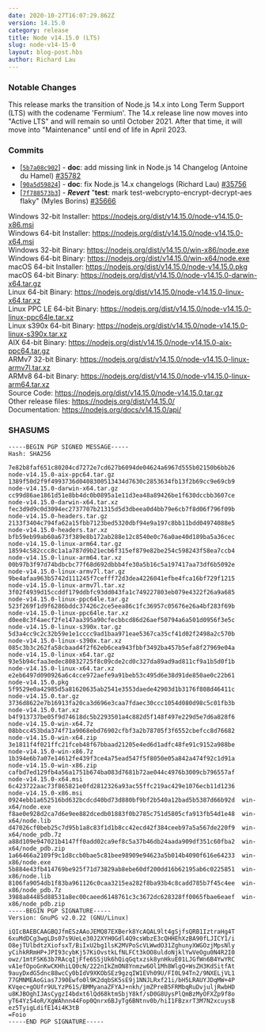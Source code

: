 ```yaml
---
date: 2020-10-27T16:07:29.862Z
version: 14.15.0
category: release
title: Node v14.15.0 (LTS)
slug: node-v14-15-0
layout: blog-post.hbs
author: Richard Lau
---
```


### Notable Changes

This release marks the transition of Node.js 14.x into Long Term Support (LTS)
with the codename 'Fermium'. The 14.x release line now moves into "Active LTS"
and will remain so until October 2021. After that time, it will move into
"Maintenance" until end of life in April 2023.

### Commits

* [[`5b7a08c902`](https://github.com/nodejs/node/commit/5b7a08c902)] - **doc**: add missing link in Node.js 14 Changelog (Antoine du Hamel) [#35782](https://github.com/nodejs/node/pull/35782)
* [[`90a5d59824`](https://github.com/nodejs/node/commit/90a5d59824)] - **doc**: fix Node.js 14.x changelogs (Richard Lau) [#35756](https://github.com/nodejs/node/pull/35756)
* [[`7f788573b3`](https://github.com/nodejs/node/commit/7f788573b3)] - ***Revert*** "**test**: mark test-webcrypto-encrypt-decrypt-aes flaky" (Myles Borins) [#35666](https://github.com/nodejs/node/pull/35666)

Windows 32-bit Installer: https://nodejs.org/dist/v14.15.0/node-v14.15.0-x86.msi \
Windows 64-bit Installer: https://nodejs.org/dist/v14.15.0/node-v14.15.0-x64.msi \
Windows 32-bit Binary: https://nodejs.org/dist/v14.15.0/win-x86/node.exe \
Windows 64-bit Binary: https://nodejs.org/dist/v14.15.0/win-x64/node.exe \
macOS 64-bit Installer: https://nodejs.org/dist/v14.15.0/node-v14.15.0.pkg \
macOS 64-bit Binary: https://nodejs.org/dist/v14.15.0/node-v14.15.0-darwin-x64.tar.gz \
Linux 64-bit Binary: https://nodejs.org/dist/v14.15.0/node-v14.15.0-linux-x64.tar.xz \
Linux PPC LE 64-bit Binary: https://nodejs.org/dist/v14.15.0/node-v14.15.0-linux-ppc64le.tar.xz \
Linux s390x 64-bit Binary: https://nodejs.org/dist/v14.15.0/node-v14.15.0-linux-s390x.tar.xz \
AIX 64-bit Binary: https://nodejs.org/dist/v14.15.0/node-v14.15.0-aix-ppc64.tar.gz \
ARMv7 32-bit Binary: https://nodejs.org/dist/v14.15.0/node-v14.15.0-linux-armv7l.tar.xz \
ARMv8 64-bit Binary: https://nodejs.org/dist/v14.15.0/node-v14.15.0-linux-arm64.tar.xz \
Source Code: https://nodejs.org/dist/v14.15.0/node-v14.15.0.tar.gz \
Other release files: https://nodejs.org/dist/v14.15.0/ \
Documentation: https://nodejs.org/docs/v14.15.0/api/

### SHASUMS

```
-----BEGIN PGP SIGNED MESSAGE-----
Hash: SHA256

7e82b8faf651c80204cd7272e7cd627b6094de04624a6967d555b02150b6bb26  node-v14.15.0-aix-ppc64.tar.gz
1389f50d2f9f4993736d0408300513434d7630c2853634fb13f2b69cc9e69cb9  node-v14.15.0-darwin-x64.tar.gz
cc99d86ae1861d51e8bb4dc0b0895a1e11d3ea48a89426be1f630dccbb3607ce  node-v14.15.0-darwin-x64.tar.xz
fec3d9d9c0d3094ec2737707b21315d5d3dbeea0d4bb79e6cb7f8d06f796f09b  node-v14.15.0-headers.tar.gz
2133f3404c794fa62a15fbb7123bed5320dbf94e9a197c8bb11bdd04974088e5  node-v14.15.0-headers.tar.xz
bfb59eb99ab60a673f389e8b172ab288e12c8540e0c76a0ae40d189ba5a36cec  node-v14.15.0-linux-arm64.tar.gz
18594c582ccc8c1a1a787d9b21ecb6f315ef879e82be254c598243f58ea7ccb4  node-v14.15.0-linux-arm64.tar.xz
00b97b3f97d74bdbcbc77f68d692dbbb4fe30a5b16c5a197417aa73df6b5092e  node-v14.15.0-linux-armv7l.tar.gz
9be4afaa963b5742d111245f7cefff72d3dea4226041efbe4fca16bf729f1215  node-v14.15.0-linux-armv7l.tar.xz
3f02f4939d15ccddf179ddbfc93dd043fa1c749227803eb079e4322f26a9a685  node-v14.15.0-linux-ppc64le.tar.gz
523f269f1d9f6286bddc37426c2ce5eea86c1fc36957c05676e26a4bf283f69b  node-v14.15.0-linux-ppc64le.tar.xz
d0ee8c3f4aecf2fe147aa395a90cfecbbcd86d26aef50794a6a501d0956f3e5c  node-v14.15.0-linux-s390x.tar.gz
5d3a4cc9c2c32b59e1e1cccc9ad1baa971eae5367ca35cf41d02f2498a2c570b  node-v14.15.0-linux-s390x.tar.xz
085c3b3c262fa58cbaad4f2f62eb6cea943fbbf3492ba457b5efa8f27969e04a  node-v14.15.0-linux-x64.tar.gz
93e5b94cfaa3edec80832725f8c09cde2cd0c327da89ad9ad811cf9a1b5d0f1b  node-v14.15.0-linux-x64.tar.xz
e2eb6497d090926a6c4cce972aefe9a91beb53c495d6e38d91de850ae0c22b61  node-v14.15.0.pkg
5f9529e0a42985d5a81620635ab2541e3553daede42903d1b3176f808d46411c  node-v14.15.0.tar.gz
3736d8622e7b16913fa20ca3d696e3caa7fdaec30ccc1054d080d98c5c01fb3b  node-v14.15.0.tar.xz
b4f913737be05f9d74618dc5b2293501a4c882d5f148f497e229d5e7d6a828f6  node-v14.15.0-win-x64.7z
08bbcc453bda374f71a9068ebd76902cfbf3a2b78705f3f6552cbefcc8d76682  node-v14.15.0-win-x64.zip
3e1811f4f021ffc21fceb48f67bbaad21205e4ed6d1adfc48fe91c9152a988be  node-v14.15.0-win-x86.7z
1b394e6b7a07e14612fe439f3ce4a75ead547f5f8050e05a842a474f92c1d91a  node-v14.15.0-win-x86.zip
cafbd7ed129fb4a56a1751b674ba083d7681b72ae044c4976b3009cb796557af  node-v14.15.0-x64.msi
6c423722aac73f865821e0fd2812326a93ac55ffc219ac429e1076ecb11d1236  node-v14.15.0-x86.msi
0924ebb1a652516bd632bcdcd40bd73d880bf9bf2b540a12bad5b5387d66b92d  win-x64/node.exe
f8ae0e928d2ca7d6e9ee882dcedb01883f0b2785c751d5805cfa913fb54d1e48  win-x64/node.lib
d47026cf0beb25c7d95b1a8c83f1d1b8cc42ecd42f384ceeb97a5a567de220f9  win-x64/node_pdb.7z
a88d109e947021b4147ff0add02ca9ef8c5a37b46db24aada909df351c60fba2  win-x64/node_pdb.zip
1a66466a2109f9c1d8ccb0bae5c81bee98909e94623a5b014b4090f616e64233  win-x86/node.exe
5b884e43fb414769be925f71d73829ab8ebe60df200dd16b62195ab6c0225851  win-x86/node.lib
8106fa9054db1f83ba961126c0caa3215ea282f8ba93b4c8cadd785b7f45c4ee  win-x86/node_pdb.7z
3988a84485d88531a8ec00caeed6148761c3c3672dc628328ff0065fbae6eaef  win-x86/node_pdb.zip
-----BEGIN PGP SIGNATURE-----
Version: GnuPG v2.0.22 (GNU/Linux)

iQIcBAEBCAAGBQJfmESzAAoJEMQ87EXBerk8YcAQAL9lt4gSjfsQRB1IztraHg4T
6xuMdDCg3wgLDs07s9UeLe30J2XYH0Gdl4Q9csWbzE3cQHHEhXzBA90fLJICY1/i
O8ejTUlbdtzXiofsxT/BiIxU2bg1lsK2MVPoScVLWwdO31ZghunyXWGOzjMpsNly
yCihkRRmHP+JPI93cybKj57KiOvstkLfNLFCt3kOO8uldoNjklYwVeOgu0N4R2I0
owz/1mtFSK63b7RAcqIjFfe6SSjUk6hQiqGqtxzsk8ynHkuE01LJGfWn6B4YwYRC
vA1efOpoGnKwCKHhiLQ0cN/222nIkZmON8Ynmzw6Ol1Mh8WlgQ+WsZH3KdSitfAt
9auyDxdG5dnc88wcCy0bIdV9XKObSEz9gzqIW1EVh09U/FI0L94Tn2/9NXELjVL1
77GMNMEAoGias7J90Ewfo0l9K2dqbSK5sE9j1NNJLRxf21i/bH5LRAUYJDqMW+4P
KVqec+gOUfr9ULYzP61S/BMMyanaZFYAJ+nkh/jmZPreB5FRMbqRuDvjuljRwbHD
u8KJBOghIJAsCygzI4bdxt6lQd68ktmSbjY8kf/sD0G8UysPlQmBzMyOFXZp9f8o
yT64Yz54oR/XgWAhnn44Fop0Qnrx6BJyTg6BNtnv0b/hiI1FBzxrT3M7N2xcuysB
ez5TyigLdifE14i4K3tB
=Foio
-----END PGP SIGNATURE-----

```
